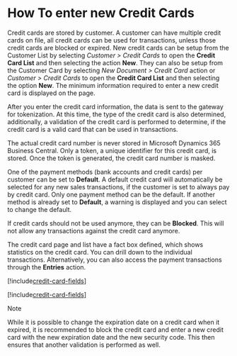 # How To enter new Credit Cards

Credit cards are stored by customer. A customer can have multiple credit cards on file, all credit cards can be used for transactions, unless those credit cards are blocked or expired. New credit cards can be setup from the Customer List by selecting *Customer > Credit Cards* to open the **Credit Card List** and then selecting the action **New**. They can also be setup from the Customer Card by selecting *New Document > Credit Card* action or *Customer > Credit Cards* to open the **Credit Card List** and then selecting the option **New**. The minimum information required to enter a new credit card is displayed on the page.

After you enter the credit card information, the data is sent to the gateway for tokenization. At this time, the type of the credit card is also determined, additionally, a validation of the credit card is performed to determine, if the credit card is a valid card that can be used in transactions.

The actual credit card number is never stored in Microsoft Dynamics 365 Business Central. Only a token, a unique identifier for this credit card, is stored. Once the token is generated, the credit card number is masked.

One of the payment methods (bank accounts and credit cards) per customer can be set to **Default**. A default credit card will automatically be selected for any new sales transactions, if the customer is set to always pay by credit card. Only one payment method can be the default. If another method is already set to **Default**, a warning is displayed and you can select to change the default.

If credit cards should not be used anymore, they can be **Blocked**. This will not allow any transactions against the credit card anymore.

The credit card page and list have a fact box defined, which shows statistics on the credit card. You can drill down to the individual transactions. Alternatively, you can also access the payment transactions through the **Entries** action.

[!include[credit-card-fields](includes/credit-card-fields.md)]

[!include[credit-card-fields](includes/credit-card-billing-address-fields.md)]

> [!NOTE]
> While it is possible to change the expiration date on a credit card when it expired, it is recommended to block the credit card and enter a new credit card with the new expiration date and the new security code. This then ensures that another validation is performed as well.
